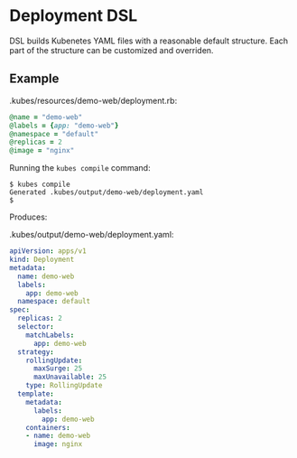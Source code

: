 # Deployment DSL

DSL builds Kubenetes YAML files with a reasonable default structure.  Each part of the structure can be customized and overriden.

## Example

.kubes/resources/demo-web/deployment.rb:

```ruby
@name = "demo-web"
@labels = {app: "demo-web"}
@namespace = "default"
@replicas = 2
@image = "nginx"
```

Running the `kubes compile` command:

    $ kubes compile
    Generated .kubes/output/demo-web/deployment.yaml
    $

Produces:

.kubes/output/demo-web/deployment.yaml:

```yaml
apiVersion: apps/v1
kind: Deployment
metadata:
  name: demo-web
  labels:
    app: demo-web
  namespace: default
spec:
  replicas: 2
  selector:
    matchLabels:
      app: demo-web
  strategy:
    rollingUpdate:
      maxSurge: 25
      maxUnavailable: 25
    type: RollingUpdate
  template:
    metadata:
      labels:
        app: demo-web
    containers:
    - name: demo-web
      image: nginx
```

